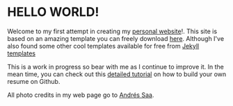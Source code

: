 # HELLO WORLD!

Welcome to my first attempt in creating my [personal website](https://xacfran.github.io/digital-resume/)!. This site is based on an amazing template you can freely download [here](https://bootstrapmade.com/iportfolio-bootstrap-portfolio-websites-template/). Although I've also found some other cool templates available for free from [Jekyll templates](https://jekyllthemes.io/)

This is a work in progress so bear with me as I continue to improve it. In the mean time, you can check out this [detailed tutorial](https://workwithcarolyn.com/blog/digital-cv-guide) on how to build your own resume on Github.

All photo credits in my web page go to [Andrés Saa](https://andressaa.com/).
